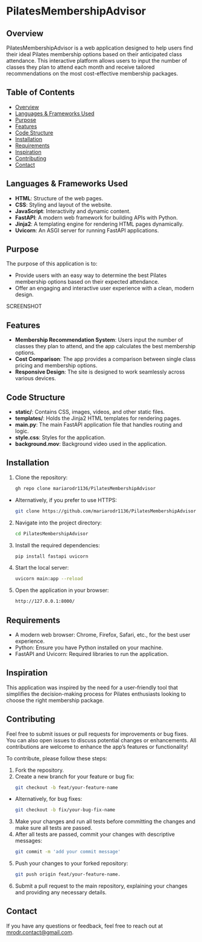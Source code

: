 # PilatesMembershipAdvisor

## Overview
PilatesMembershipAdvisor is a web application designed to help users find their ideal Pilates membership options based on their anticipated class attendance. This interactive platform allows users to input the number of classes they plan to attend each month and receive tailored recommendations on the most cost-effective membership packages.

## Table of Contents
- [Overview](#overview)
- [Languages & Frameworks Used](#languages--frameworks-used)
- [Purpose](#purpose)
- [Features](#features)
- [Code Structure](#code-structure)
- [Installation](#installation)
- [Requirements](#requirements)
- [Inspiration](#inspiration)
- [Contributing](#contributing)
- [Contact](#contact)

## Languages & Frameworks Used
- **HTML**: Structure of the web pages.
- **CSS**: Styling and layout of the website.
- **JavaScript**: Interactivity and dynamic content.
- **FastAPI**: A modern web framework for building APIs with Python.
- **Jinja2**: A templating engine for rendering HTML pages dynamically.
- **Uvicorn**: An ASGI server for running FastAPI applications.

## Purpose
The purpose of this application is to:
- Provide users with an easy way to determine the best Pilates membership options based on their expected attendance.
- Offer an engaging and interactive user experience with a clean, modern design.

SCREENSHOT

## Features
- **Membership Recommendation System**: Users input the number of classes they plan to attend, and the app calculates the best membership options.
- **Cost Comparison**: The app provides a comparison between single class pricing and membership options.
- **Responsive Design**: The site is designed to work seamlessly across various devices.

## Code Structure
- **static/**: Contains CSS, images, videos, and other static files.
- **templates/**: Holds the Jinja2 HTML templates for rendering pages.
- **main.py**: The main FastAPI application file that handles routing and logic.
- **style.css**: Styles for the application.
- **background.mov**: Background video used in the application.

## Installation
1. Clone the repository:
   ```bash
   gh repo clone mariarodr1136/PilatesMembershipAdvisor
- Alternatively, if you prefer to use HTTPS:
   ```bash
   git clone https://github.com/mariarodr1136/PilatesMembershipAdvisor.git
2. Navigate into the project directory:
    ```bash
    cd PilatesMembershipAdvisor
3. Install the required dependencies:
    ```bash
    pip install fastapi uvicorn
4. Start the local server:
    ```bash
    uvicorn main:app --reload
5. Open the application in your browser:
    ```bash
    http://127.0.0.1:8000/

## Requirements
- A modern web browser: Chrome, Firefox, Safari, etc., for the best user experience.
- Python: Ensure you have Python installed on your machine.
- FastAPI and Uvicorn: Required libraries to run the application.

## Inspiration
This application was inspired by the need for a user-friendly tool that simplifies the decision-making process for Pilates enthusiasts looking to choose the right membership package.

## Contributing
Feel free to submit issues or pull requests for improvements or bug fixes. You can also open issues to discuss potential changes or enhancements. All contributions are welcome to enhance the app’s features or functionality!

To contribute, please follow these steps:

1. Fork the repository.
2. Create a new branch for your feature or bug fix:
   ```bash
   git checkout -b feat/your-feature-name
- Alternatively, for bug fixes:
   ```bash
   git checkout -b fix/your-bug-fix-name
3. Make your changes and run all tests before committing the changes and make sure all tests are passed.
4. After all tests are passed, commit your changes with descriptive messages:
   ```bash
   git commit -m 'add your commit message'
5. Push your changes to your forked repository:
   ```bash
   git push origin feat/your-feature-name.
6. Submit a pull request to the main repository, explaining your changes and providing any necessary details.

## Contact
If you have any questions or feedback, feel free to reach out at [mrodr.contact@gmail.com](mailto:mrodr.contact@gmail.com).

